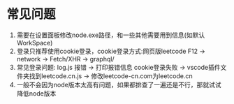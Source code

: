 # 常见问题

1. 需要在设置面板修改node.exe路径，和一些其他需要用到信息(如默认WorkSpace)
2. 登录只推荐使用cookie登录，cookie登录方式:网页版leetcode F12 -> network -> Fetch/XHR -> graphql/
3. 常见登录问题: log.js 报错 -> 打印报错信息 cookie登录失败 -> vscode插件文件夹找到leetcode.cn.js -> 修改leetcode-cn.com为leetcode.cn
4. 一般不会因为node版本太高有问题，如果都排查了一遍还是不行，那就试试降低node版本